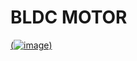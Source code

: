 # BLDC MOTOR

[(![image](https://user-images.githubusercontent.com/34621440/94314405-0e3e9f00-ff46-11ea-824d-0193859d4944.png))](https://hobbyking.com/en_us/turnigy-fatboy-v2-300a-esc-4-15s-opto.html)
